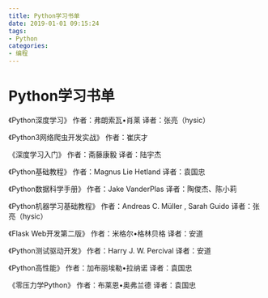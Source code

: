 ```yaml
---
title: Python学习书单
date: 2019-01-01 09:15:24
tags:
- Python
categories:
- 编程
---
```

# Python学习书单 #

《Python深度学习》	作者：弗朗索瓦•肖莱 译者：张亮（hysic）

《Python3网络爬虫开发实战》 作者：崔庆才

《深度学习入门》 作者：斋藤康毅 译者：陆宇杰

《Python基础教程》 作者：Magnus Lie Hetland 译者：袁国忠

《Python数据科学手册》 作者：Jake VanderPlas 译者：陶俊杰、陈小莉

《Python机器学习基础教程》 作者：Andreas C. Müller , Sarah Guido 译者：张亮（hysic）

《Flask Web开发第二版》 作者：米格尔•格林贝格 译者：安道

《Python测试驱动开发》 作者：Harry J. W. Percival 译者：安道

《Python高性能》 作者：加布丽埃勒•拉纳诺 译者：袁国忠

《零压力学Python》 作者：布莱恩•奥弗兰德 译者：袁国忠


